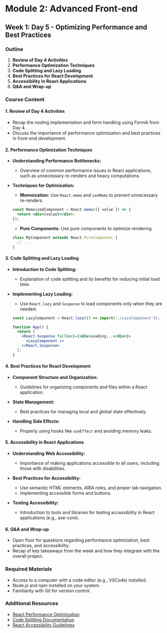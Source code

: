 # Module 2: Advanced Front-end
## Week 1: Day 5 - Optimizing Performance and Best Practices

### Outline
1. **Review of Day 4 Activities**
2. **Performance Optimization Techniques**
3. **Code Splitting and Lazy Loading**
4. **Best Practices for React Development**
5. **Accessibility in React Applications**
6. **Q&A and Wrap-up**

### Course Content

#### 1. Review of Day 4 Activities
- Recap the routing implementation and form handling using Formik from Day 4.
- Discuss the importance of performance optimization and best practices in front-end development.

#### 2. Performance Optimization Techniques
- **Understanding Performance Bottlenecks:**
  - Overview of common performance issues in React applications, such as unnecessary re-renders and heavy computations.

- **Techniques for Optimization:**
  - **Memoization:** Use `React.memo` and `useMemo` to prevent unnecessary re-renders.
  
  ```jsx
  const MemoizedComponent = React.memo(({ value }) => {
    return <div>{value}</div>;
  });
  ```

  - **Pure Components:** Use pure components to optimize rendering.
  
  ```jsx
  class MyComponent extends React.PureComponent {
    // ...
  }
  ```

#### 3. Code Splitting and Lazy Loading
- **Introduction to Code Splitting:**
  - Explanation of code splitting and its benefits for reducing initial load time.

- **Implementing Lazy Loading:**
  - Use `React.lazy` and `Suspense` to load components only when they are needed.

  ```jsx
  const LazyComponent = React.lazy(() => import('./LazyComponent'));

  function App() {
    return (
      <React.Suspense fallback={<div>Loading...</div>}>
        <LazyComponent />
      </React.Suspense>
    );
  }
  ```

#### 4. Best Practices for React Development
- **Component Structure and Organization:**
  - Guidelines for organizing components and files within a React application.

- **State Management:**
  - Best practices for managing local and global state effectively.

- **Handling Side Effects:**
  - Properly using hooks like `useEffect` and avoiding memory leaks.

#### 5. Accessibility in React Applications
- **Understanding Web Accessibility:**
  - Importance of making applications accessible to all users, including those with disabilities.

- **Best Practices for Accessibility:**
  - Use semantic HTML elements, ARIA roles, and proper tab navigation.
  - Implementing accessible forms and buttons.

- **Testing Accessibility:**
  - Introduction to tools and libraries for testing accessibility in React applications (e.g., axe-core).

#### 6. Q&A and Wrap-up
- Open floor for questions regarding performance optimization, best practices, and accessibility.
- Recap of key takeaways from the week and how they integrate with the overall project.

### Required Materials
- Access to a computer with a code editor (e.g., VSCode) installed.
- Node.js and npm installed on your system.
- Familiarity with Git for version control.

### Additional Resources
- [React Performance Optimization](https://reactjs.org/docs/optimizing-performance.html)
- [Code Splitting Documentation](https://reactjs.org/docs/code-splitting.html)
- [React Accessibility Guidelines](https://reactjs.org/docs/accessibility.html)


